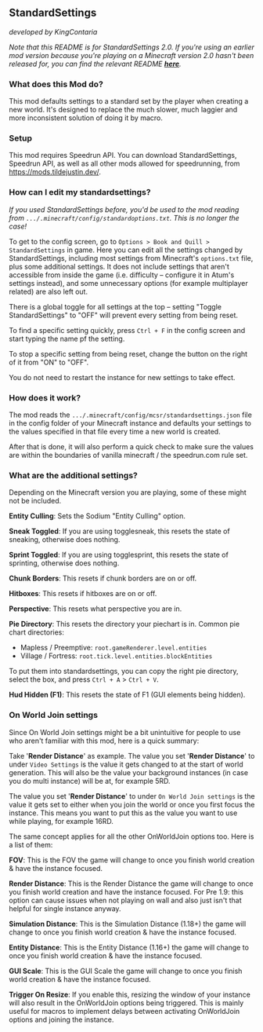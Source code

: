 ## StandardSettings

*developed by KingContaria*

*Note that this README is for StandardSettings 2.0. If you're using an earlier mod version because you're playing on a Minecraft version 2.0 hasn't been released for, you can find the relevant README [**here**](https://github.com/KingContaria/StandardSettings/blob/8ac15b0/README.md).*

### What does this Mod do?

This mod defaults settings to a standard set by the player when creating a new world.
It's designed to replace the much slower, much laggier and more inconsistent solution of doing it by macro.

### Setup

This mod requires Speedrun API. You can download StandardSettings, Speedrun API, as well as all other mods allowed for speedrunning, from https://mods.tildejustin.dev/.

### How can I edit my standardsettings?

*If you used StandardSettings before, you'd be used to the mod reading from `.../.minecraft/config/standardoptions.txt`. This is no longer the case!*

To get to the config screen, go to `Options > Book and Quill > StandardSettings` in game. Here you can edit  all the settings changed by StandardSettings, including most settings from Minecraft's `options.txt` file, plus some additional settings. It does not include settings that aren't accessible from inside the game (i.e. difficulty – configure it in Atum's settings instead), and some unnecessary options (for example multiplayer related) are also left out.

There is a global toggle for all settings at the top – setting "Toggle StandardSettings" to "OFF" will prevent every setting from being reset.

To find a specific setting quickly, press `Ctrl + F` in the config screen and start typing the name pf the setting.

To stop a specific setting from being reset, change the button on the right of it from "ON" to "OFF".

You do not need to restart the instance for new settings to take effect.

### How does it work?

The mod reads the `.../.minecraft/config/mcsr/standardsettings.json` file in the config folder of your Minecraft instance and defaults your settings to the values specified in that file every time a new world is created.

After that is done, it will also perform a quick check to make sure the values are within the boundaries of vanilla minecraft / the speedrun.com rule set.

### What are the additional settings?

Depending on the Minecraft version you are playing, some of these might not be included.

**Entity Culling**: Sets the Sodium "Entity Culling" option.

**Sneak Toggled**: If you are using togglesneak, this resets the state of sneaking, otherwise does nothing.

**Sprint Toggled**: If you are using togglesprint, this resets the state of sprinting, otherwise does nothing.

**Chunk Borders**: This resets if chunk borders are on or off.

**Hitboxes**: This resets if hitboxes are on or off.

**Perspective**: This resets what perspective you are in.

**Pie Directory**: This resets the directory your piechart is in. Common pie chart directories:
- Mapless / Preemptive: `root.gameRenderer.level.entities`
- Village / Fortress: `root.tick.level.entities.blockEntities`

To put them into standardsettings, you can copy the right pie directory, select the box, and press `Ctrl + A` > `Ctrl + V`.

**Hud Hidden (F1)**: This resets the state of F1 (GUI elements being hidden).

### On World Join settings

Since On World Join settings might be a bit unintuitive for people to use who aren't familiar with this mod, here is a quick summary:

Take '**Render Distance**' as example. The value you set '**Render Distance**' to under `Video Settings` is the value it gets changed to at the start of world generation. This will also be the value your background instances (in case you do multi instance) will be at, for example 5RD.

The value you set '**Render Distance**' to under `On World Join settings` is the value it gets set to either when you join the world or once you first focus the instance. This means you want to put this as the value you want to use while playing, for example 16RD.

The same concept applies for all the other OnWorldJoin options too. Here is a list of them:

**FOV**: This is the FOV the game will change to once you finish world creation & have the instance focused.

**Render Distance**: This is the Render Distance the game will change to once you finish world creation and have the instance focused. For Pre 1.9: this option can cause issues when not playing on wall and also just isn't that helpful for single instance anyway.

**Simulation Distance**: This is the Simulation Distance (1.18+) the game will change to once you finish world creation & have the instance focused.

**Entity Distance**: This is the Entity Distance (1.16+) the game will change to once you finish world creation & have the instance focused.

**GUI Scale**: This is the GUI Scale the game will change to once you finish world creation & have the instance focused.

**Trigger On Resize**: If you enable this, resizing the window of your instance will also result in the OnWorldJoin options being triggered. This is mainly useful for macros to implement delays between activating OnWorldJoin options and joining the instance.